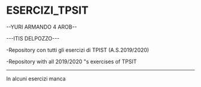 # ESERCIZI_TPSIT

--YURI ARMANDO 4 AROB--

 ---ITIS DELPOZZO--- 
 
 -Repository con tutti gli esercizi di TPIST (A.S.2019/2020)
 
 -Repository with all 2019/2020 "s exercises of TPSIT
 
 -------------------------------------------------------------------
 In alcuni esercizi manca 
